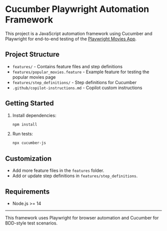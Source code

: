 # Cucumber Playwright Automation Framework

This project is a JavaScript automation framework using Cucumber and Playwright for end-to-end testing of the [Playwright Movies App](https://debs-obrien.github.io/playwright-movies-app?category=Popular&page=1).

## Project Structure
- `features/` - Contains feature files and step definitions
- `features/popular_movies.feature` - Example feature for testing the popular movies page
- `features/step_definitions/` - Step definitions for Cucumber
- `.github/copilot-instructions.md` - Copilot custom instructions

## Getting Started

1. Install dependencies:
   ```sh
   npm install
   ```
2. Run tests:
   ```sh
   npx cucumber-js
   ```

## Customization
- Add more feature files in the `features` folder.
- Add or update step definitions in `features/step_definitions`.

## Requirements
- Node.js >= 14

---

This framework uses Playwright for browser automation and Cucumber for BDD-style test scenarios.
